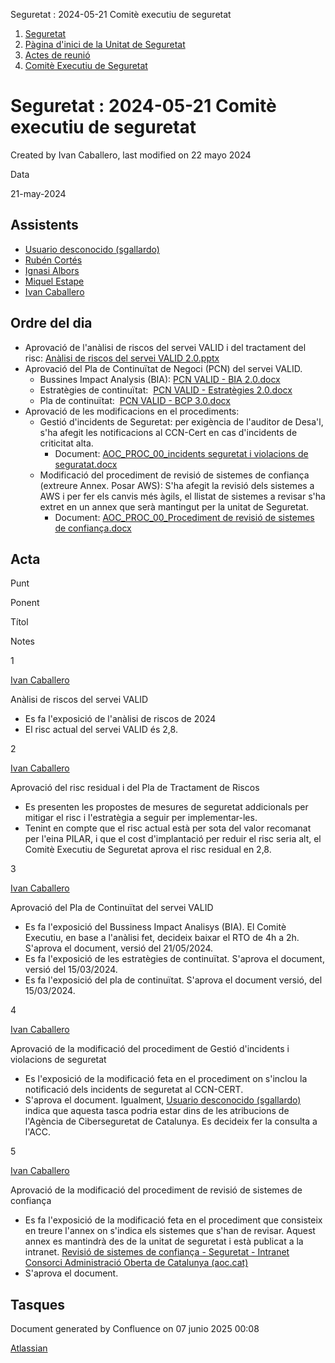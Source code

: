 Seguretat : 2024-05-21 Comitè executiu de seguretat  

1.  [Seguretat](index.md)
2.  [Pàgina d'inici de la Unitat de Seguretat](15368362.md)
3.  [Actes de reunió](26317880.md)
4.  [Comitè Executiu de Seguretat](81855049.md)

Seguretat : 2024-05-21 Comitè executiu de seguretat
===================================================

Created by Ivan Caballero, last modified on 22 mayo 2024

Data

21-may-2024 

Assistents
----------

*   [Usuario desconocido (sgallardo)](https://confluence.aoc.cat/display/~SGallardo)
*   [Rubén Cortés](https://confluence.aoc.cat/display/~rcortes)
*   [Ignasi Albors](https://confluence.aoc.cat/display/~ialbors)
*   [Miquel Estape](https://confluence.aoc.cat/display/~mestape)
*   [Ivan Caballero](https://confluence.aoc.cat/display/~icaballero)
    

Ordre del dia
-------------

*   Aprovació de l'anàlisi de riscos del servei VALID i del tractament del risc: [Anàlisi de riscos del servei VALID 2.0.pptx](https://llicenciesaoc.sharepoint.com/:p:/s/CiberseguretatAOC/Eab6rtHw2gdDq7LHgGHBt4MBtSEsR2mObz_dHJ_03QRjFA?e=WlIawi)
*   Aprovació del Pla de Continuïtat de Negoci (PCN) del servei VALID.
    *   Bussines Impact Analysis (BIA): [PCN VALID - BIA 2.0.docx](https://llicenciesaoc.sharepoint.com/:w:/s/Tecnologia/EW2eq32aX5JEoE15F9Do-qcBCrq6Lg2w0ZLHrNnj3wqk0Q?e=mfOnf7)
    *   Estratègies de continuïtat:  [PCN VALID - Estratègies 2.0.docx](https://llicenciesaoc.sharepoint.com/:w:/s/Tecnologia/EWfvjJycKsRBh-_35Sq06x4B8jbTfCKjazbjH2MNC-MBuQ?e=geauZ0)
    *   Pla de continuïtat:  [PCN VALID - BCP 3.0.docx](https://llicenciesaoc.sharepoint.com/:w:/s/Tecnologia/EWUEvjUoFmRHv0VFZx40OHABCJHBbNyiXN2IFFlpLhpqpg?e=0YjApu)
*   Aprovació de les modificacions en el procediments:
    *   Gestió d'incidents de Seguretat: per exigència de l'auditor de Desa'l, s'ha afegit les notificacions al CCN-Cert en cas d'incidents de criticitat alta.
        *   Document: [AOC\_PROC\_00\_incidents seguretat i violacions de seguratat.docx](https://llicenciesaoc.sharepoint.com/:w:/s/CiberseguretatAOC/ERQAowr5DhVJjRaYj0gWkzEBH2FXh8Glz4AEF59MdfA44Q?e=sMcpQY)
    *   Modificació del procediment de revisió de sistemes de confiança (extreure Annex. Posar AWS): S'ha afegit la revisió dels sistemes a AWS i per fer els canvis més àgils, el llistat de sistemes a revisar s'ha extret en un annex que serà mantingut per la unitat de Seguretat.
        *   Document: [AOC\_PROC\_00\_Procediment de revisió de sistemes de confiança.docx](https://llicenciesaoc.sharepoint.com/:w:/s/CiberseguretatAOC/EZTrPKJme3JNkZ3N4DXdLAQB0hNdyrdQBs-a1s-z9P6sIg?e=IEqe5w)

Acta
----

Punt

Ponent

Títol

Notes

1

[Ivan Caballero](https://confluence.aoc.cat/display/~icaballero)

Anàlisi de riscos del servei VALID

*   Es fa l'exposició de l'anàlisi de riscos de 2024
*   El risc actual del servei VALID és 2,8.

2

[Ivan Caballero](https://confluence.aoc.cat/display/~icaballero)

Aprovació del risc residual i del Pla de Tractament de Riscos

*   Es presenten les propostes de mesures de seguretat addicionals per mitigar el risc i l'estratègia a seguir per implementar-les.
*   Tenint en compte que el risc actual està per sota del valor recomanat per l'eina PILAR, i que el cost d'implantació per reduir el risc seria alt, el Comitè Executiu de Seguretat aprova el risc residual en 2,8.

3

[Ivan Caballero](https://confluence.aoc.cat/display/~icaballero)

Aprovació del Pla de Continuïtat del servei VALID

*   Es fa l'exposició del Bussiness Impact Analisys (BIA). El Comitè Executiu, en base a l'anàlisi fet, decideix baixar el RTO de 4h a 2h. S'aprova el document, versió del 21/05/2024.
*   Es fa l'exposició de les estratègies de continuïtat. S'aprova el document, versió del 15/03/2024.
*   Es fa l'exposició del pla de continuïtat. S'aprova el document versió, del 15/03/2024.

4

[Ivan Caballero](https://confluence.aoc.cat/display/~icaballero)

Aprovació de la modificació del procediment de Gestió d'incidents i violacions de seguretat

*   Es l'exposició de la modificació feta en el procediment on s'inclou la notificació dels incidents de seguretat al CCN-CERT.
*   S'aprova el document. Igualment, [Usuario desconocido (sgallardo)](https://confluence.aoc.cat/display/~SGallardo) indica que aquesta tasca podria estar dins de les atribucions de l'Agència de Ciberseguretat de Catalunya. Es decideix fer la consulta a l'ACC.

5

[Ivan Caballero](https://confluence.aoc.cat/display/~icaballero)

Aprovació de la modificació del procediment de revisió de sistemes de confiança

*   Es fa l'exposició de la modificació feta en el procediment que consisteix en treure l'annex on s'indica els sistemes que s'han de revisar. Aquest annex es mantindrà des de la unitat de seguretat i està publicat a la intranet. [Revisió de sistemes de confiança - Seguretat - Intranet Consorci Administració Oberta de Catalunya (aoc.cat)](https://intranet.aoc.cat/pages/viewpage.action?pageId=100008956)
*   S'aprova el document.

Tasques
-------

Document generated by Confluence on 07 junio 2025 00:08

[Atlassian](http://www.atlassian.com/)
